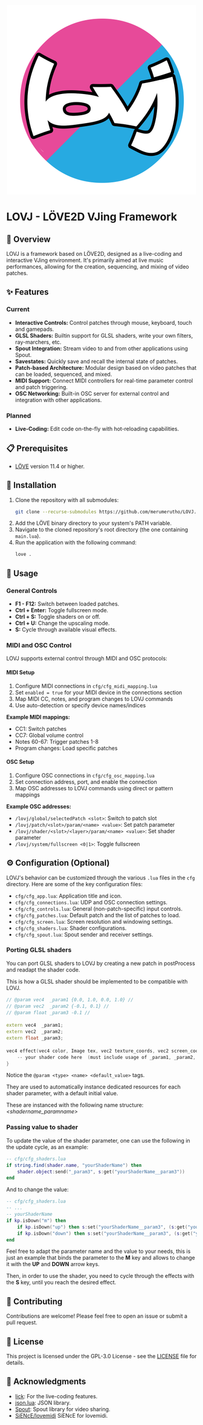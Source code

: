 <center><img src="https://raw.githubusercontent.com/merumerutho/LOVJ/main/data/app/LOVJ.png" width=500 /></center>

# LOVJ - LÖVE2D VJing Framework

## 📖 Overview

LOVJ is a framework based on LÖVE2D, designed as a live-coding and interactive VJing environment.
It's primarily aimed at live music performances, allowing for the creation, sequencing, and mixing of video patches.

## ✨ Features

### Current

- **Interactive Controls:** Control patches through mouse, keyboard, touch and gamepads.
- **GLSL Shaders:** Builtin support for GLSL shaders, write your own filters, ray-marchers, etc.
- **Spout Integration:** Stream video to and from other applications using Spout.
- **Savestates:** Quickly save and recall the internal state of patches.
- **Patch-based Architecture:** Modular design based on video patches that can be loaded, sequenced, and mixed.
- **MIDI Support:** Connect MIDI controllers for real-time parameter control and patch triggering.
- **OSC Networking:** Built-in OSC server for external control and integration with other applications.

### Planned

- **Live-Coding:** Edit code on-the-fly with hot-reloading capabilities.

## 📋 Prerequisites

- [LÖVE](https://love2d.org/) version 11.4 or higher.

## 🚀 Installation

1.  Clone the repository with all submodules:
    ```sh
    git clone --recurse-submodules https://github.com/merumerutho/LOVJ.git
    ```
2.  Add the LÖVE binary directory to your system's PATH variable.
3.  Navigate to the cloned repository's root directory (the one containing `main.lua`).
4.  Run the application with the following command:
    ```sh
    love .
    ```

## 🔧 Usage

### General Controls

-   **F1 - F12:** Switch between loaded patches.
-   **Ctrl + Enter:** Toggle fullscreen mode.
-   **Ctrl + S:** Toggle shaders on or off.
-   **Ctrl + U:** Change the upscaling mode.
-   **S:** Cycle through available visual effects.

### MIDI and OSC Control

LOVJ supports external control through MIDI and OSC protocols:

#### MIDI Setup
1. Configure MIDI connections in `cfg/cfg_midi_mapping.lua`
2. Set `enabled = true` for your MIDI device in the connections section
3. Map MIDI CC, notes, and program changes to LOVJ commands
4. Use auto-detection or specify device names/indices

**Example MIDI mappings:**
- CC1: Switch patches
- CC7: Global volume control  
- Notes 60-67: Trigger patches 1-8
- Program changes: Load specific patches

#### OSC Setup
1. Configure OSC connections in `cfg/cfg_osc_mapping.lua`
2. Set connection address, port, and enable the connection
3. Map OSC addresses to LOVJ commands using direct or pattern mappings

**Example OSC addresses:**
- `/lovj/global/selectedPatch <slot>`: Switch to patch slot
- `/lovj/patch/<slot>/param/<name> <value>`: Set patch parameter
- `/lovj/shader/<slot>/<layer>/param/<name> <value>`: Set shader parameter
- `/lovj/system/fullscreen <0|1>`: Toggle fullscreen


## ⚙️ Configuration (Optional)

LOVJ's behavior can be customized through the various `.lua` files in the `cfg` directory. Here are some of the key configuration files:

-   `cfg/cfg_app.lua`: Application title and icon.
-   `cfg/cfg_connections.lua`: UDP and OSC connection settings.
-   `cfg/cfg_controls.lua`: General (non-patch-specific) input controls.
-   `cfg/cfg_patches.lua`: Default patch and the list of patches to load.
-   `cfg/cfg_screen.lua`: Screen resolution and windowing settings.
-   `cfg/cfg_shaders.lua`: Shader configurations.
-   `cfg/cfg_spout.lua`: Spout sender and receiver settings.

### Porting GLSL shaders
You can port GLSL shaders to LOVJ by creating a new patch in postProcess and readapt the shader code.

This is how a GLSL shader should be implemented to be compatible with LOVJ.
```C++
// @param vec4  _param1 {0.0, 1.0, 0.0, 1.0} //
// @param vec2  _param2 {-0.1, 0.1} //
// @param float _param3 -0.1 //

extern vec4  _param1;
extern vec2  _param2;
extern float _param3;

vec4 effect(vec4 color, Image tex, vec2 texture_coords, vec2 screen_coords) {
    -- your shader code here  (must include usage of _param1, _param2, _param3)
}
```
Notice the ```@param <type> <name> <default_value>``` tags. 

They are used to automatically instance dedicated resources for each shader parameter, with a default initial value.

These are instanced with the following name structure: _<shadername_paramname>_

### Passing value to shader
To update the value of the shader parameter, one can use the following in the update cycle, as an example:
```lua
-- cfg/cfg_shaders.lua
if string.find(shader.name, "yourShaderName") then
    shader.object:send("_param3", s:get("yourShaderName__param3"))
end
```

And to change the value:
```lua
-- cfg/cfg_shaders.lua
-- ...
-- yourShaderName
if kp.isDown("m") then
    if kp.isDown("up") then s:set("yourShaderName__param3", (s:get("yourShaderName__param3") + 0.1)) end
    if kp.isDown("down") then s:set("yourShaderName__param3", (s:get("yourShaderName__param3") - 0.1)) end
end
```

Feel free to adapt the parameter name and the value to your needs, this is just an example that binds the parameter to the **M** key and allows to change it with the **UP** and **DOWN** arrow keys.

Then, in order to use the shader, you need to cycle through the effects with the **S** key, until you reach the desired effect.


## 🤝 Contributing

Contributions are welcome! Please feel free to open an issue or submit a pull request.

## 📄 License

This project is licensed under the GPL-3.0 License - see the [LICENSE](LICENSE) file for details.

## 🙏 Acknowledgments

- [lick](https://github.com/usysrc/lick): For the live-coding features.
- [json.lua](https://github.com/rxi/json.lua): JSON library.
- [Spout](https://spout.zeal.co/): Spout library for video sharing.
- [SiENcE/lovemidi](https://github.com/SiENcE/lovemidi) SiENcE for lovemidi.